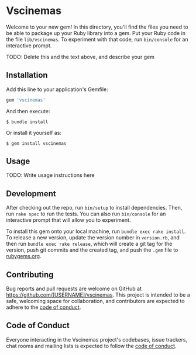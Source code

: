 # Vscinemas

Welcome to your new gem! In this directory, you'll find the files you need to be able to package up your Ruby library into a gem. Put your Ruby code in the file `lib/vscinemas`. To experiment with that code, run `bin/console` for an interactive prompt.

TODO: Delete this and the text above, and describe your gem

## Installation

Add this line to your application's Gemfile:

```ruby
gem 'vscinemas'
```

And then execute:

    $ bundle install

Or install it yourself as:

    $ gem install vscinemas

## Usage

TODO: Write usage instructions here

## Development

After checking out the repo, run `bin/setup` to install dependencies. Then, run `rake spec` to run the tests. You can also run `bin/console` for an interactive prompt that will allow you to experiment.

To install this gem onto your local machine, run `bundle exec rake install`. To release a new version, update the version number in `version.rb`, and then run `bundle exec rake release`, which will create a git tag for the version, push git commits and the created tag, and push the `.gem` file to [rubygems.org](https://rubygems.org).

## Contributing

Bug reports and pull requests are welcome on GitHub at https://github.com/[USERNAME]/vscinemas. This project is intended to be a safe, welcoming space for collaboration, and contributors are expected to adhere to the [code of conduct](https://github.com/[USERNAME]/vscinemas/blob/main/CODE_OF_CONDUCT.md).

## Code of Conduct

Everyone interacting in the Vscinemas project's codebases, issue trackers, chat rooms and mailing lists is expected to follow the [code of conduct](https://github.com/[USERNAME]/vscinemas/blob/main/CODE_OF_CONDUCT.md).
